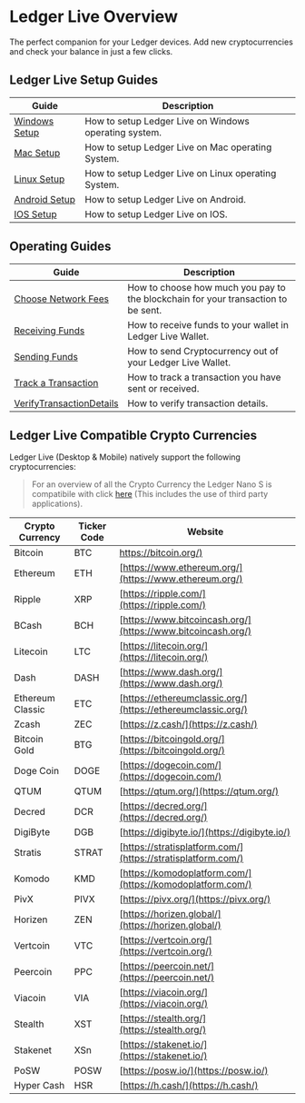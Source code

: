 # Ledger Live Overview

The perfect companion for your Ledger devices. Add new cryptocurrencies and check your balance in just a few clicks.

## Ledger Live Setup Guides

| Guide| Description|
|-|-|
|[Windows Setup](/GettingStartedPC.md)| How to setup Ledger Live on Windows operating system.|
|[Mac Setup](/GettingStartedMac.md)| How to setup Ledger Live on Mac operating System.|
|[Linux Setup](/GettingStartedMac.md)| How to setup Ledger Live on Linux operating System.|
|[Android Setup](/LedgerLiveSetupAndroid.md)| How to setup Ledger Live on Android.|
|[IOS Setup](/LedgerLiveSetupIOS.md)| How to setup Ledger Live on IOS.|

## Operating Guides
| Guide| Description|
|-|-|
|[Choose Network Fees](/ChooseNetworkFees.md)|  How to choose how much you pay to the blockchain for your transaction to be sent.|
|[Receiving Funds](/ReceivingFundsInLedgerLive.md)| How to receive funds to your wallet in Ledger Live Wallet.|
|[Sending Funds](/SendingFundsFromLedgerLive.md)| How to send Cryptocurrency out of your Ledger Live Wallet.|
|[Track a Transaction](/TrackingATransaction.md)| How to track a transaction you have sent or received.|
|[VerifyTransactionDetails](/VerifyTransactionDetails.md)| How to verify transaction details.|


## Ledger Live Compatible Crypto Currencies

Ledger Live (Desktop & Mobile) natively support the following cryptocurrencies:

> For an overview of all the Crypto Currency the Ledger Nano S is compatibile with click [here]() (This includes the use of third party applications).

| Crypto Currency  | Ticker Code | Website                                                      |
|------------------|-------------|--------------------------------------------------------------|
| Bitcoin          | BTC         | [https://bitcoin.org/)](https://bitcoin.org/)                |
| Ethereum         | ETH         | [https://www.ethereum.org/](https://www.ethereum.org/)       |
| Ripple           | XRP         | [https://ripple.com/](https://ripple.com/)                   |
| BCash            | BCH         | [https://www.bitcoincash.org/](https://www.bitcoincash.org/) |
| Litecoin         | LTC         | [https://litecoin.org/](https://litecoin.org/)               |
| Dash             | DASH        | [https://www.dash.org/](https://www.dash.org/)               |
| Ethereum Classic | ETC         | [https://ethereumclassic.org/](https://ethereumclassic.org/) |
| Zcash            | ZEC         | [https://z.cash/](https://z.cash/)                           |
| Bitcoin Gold     | BTG         | [https://bitcoingold.org/](https://bitcoingold.org/)         |
| Doge Coin        | DOGE        | [https://dogecoin.com/](https://dogecoin.com/)               |
| QTUM             | QTUM        | [https://qtum.org/](https://qtum.org/)                       |
| Decred           | DCR         | [https://decred.org/](https://decred.org/)                   |
| DigiByte         | DGB         | [https://digibyte.io/](https://digibyte.io/)                 |
| Stratis          | STRAT       | [https://stratisplatform.com/](https://stratisplatform.com/) |
| Komodo           | KMD         | [https://komodoplatform.com/](https://komodoplatform.com/)   |
| PivX             | PIVX        | [https://pivx.org/](https://pivx.org/)                       |
| Horizen          | ZEN         | [https://horizen.global/](https://horizen.global/)           |
| Vertcoin         | VTC         | [https://vertcoin.org/](https://vertcoin.org/)               |
| Peercoin         | PPC         | [https://peercoin.net/](https://peercoin.net/)               |
| Viacoin          | VIA         | [https://viacoin.org/](https://viacoin.org/)                 |
| Stealth          | XST         | [https://stealth.org/](https://stealth.org/)                 |
| Stakenet         | XSn         | [https://stakenet.io/](https://stakenet.io/)                 |
| PoSW             | POSW        | [https://posw.io/](https://posw.io/)                         |
| Hyper Cash       | HSR         | [https://h.cash/](https://h.cash/)                           |
